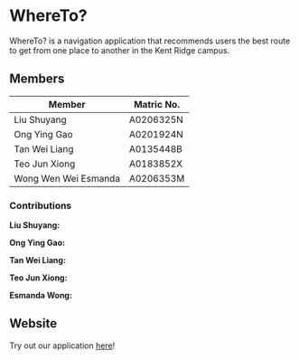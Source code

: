 # WhereTo?

WhereTo? is a navigation application that recommends users the best route to get from one place to
another in the Kent Ridge campus.

## Members

| Member               | Matric No. |
| -------------------- | ---------- |
| Liu Shuyang          | A0206325N  |
| Ong Ying Gao         | A0201924N  |
| Tan Wei Liang        | A0135448B  |
| Teo Jun Xiong        | A0183852X  |
| Wong Wen Wei Esmanda | A0206353M  |

### Contributions

**Liu Shuyang:**

**Ong Ying Gao:**

**Tan Wei Liang:**

**Teo Jun Xiong:**

**Esmanda Wong:**

## Website

Try out our application [here](http://master.d2tah98lqcf7b1.amplifyapp.com)!
